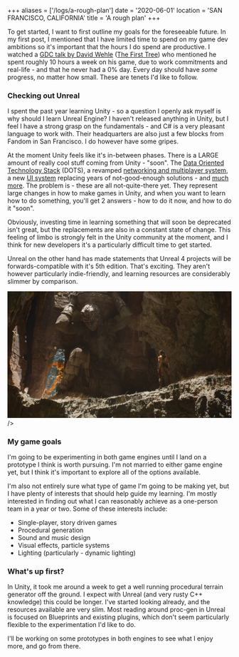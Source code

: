 +++
aliases = ['/logs/a-rough-plan']
date = '2020-06-01'
location = 'SAN FRANCISCO, CALIFORNIA'
title = 'A rough plan'
+++

To get started, I want to first outline my goals for the foreseeable future. In my first post, I mentioned that I have limited time to spend on my game dev ambitions so it's important that the hours I do spend are productive. I watched a [GDC talk by David Wehle](https://youtu.be/g5f7yixtQPc) ([The First Tree](https://www.thefirsttree.com/)) who mentioned he spent roughly 10 hours a week on his game, due to work commitments and real-life - and that he never had a 0% day. Every day should have _some_ progress, no matter how small. These are tenets I'd like to follow.

### Checking out Unreal

I spent the past year learning Unity - so a question I openly ask myself is why should I learn Unreal Engine? I haven't released anything in Unity, but I feel I have a strong grasp on the fundamentals - and C# is a very pleasant language to work with. Their headquarters are also just a few blocks from Fandom in San Francisco. I do however have some gripes.

At the moment Unity feels like it's in-between phases. There is a LARGE amount of really cool stuff coming from Unity - "soon". The [Data Oriented Technology Stack](https://unity.com/dots) (DOTS), a revamped [networking and multiplayer system](https://unity.com/solutions/multiplayer-services), a new [UI system](https://blogs.unity3d.com/2019/04/23/whats-new-with-uielements-in-2019-1/) replacing years of not-good-enough solutions - and [much more](https://blogs.unity3d.com/). The problem is - these are all not-quite-there yet. They represent large changes in how to make games in Unity, and when you want to learn how to do something, you'll get 2 answers - how to do it now, and how to do it "soon".

Obviously, investing time in learning something that will soon be deprecated isn't great, but the replacements are also in a constant state of change. This feeling of limbo is strongly felt in the Unity community at the moment, and I think for new developers it's a particularly difficult time to get started.

Unreal on the other hand has made statements that Unreal 4 projects will be forwards-compatible with it's 5th edition. That's exciting. They aren't however particularly indie-friendly, and learning resources are considerably slimmer by comparison.

![A first look at Unreal Engine 5 - Unreal Engine](./ue5.jpg)
/>

### My game goals

I'm going to be experimenting in both game engines until I land on a prototype I think is worth pursuing. I'm not married to either game engine yet, but I think it's important to explore all of the options available.

I'm also not entirely sure what type of game I'm going to be making yet, but I have plenty of interests that should help guide my learning. I'm mostly interested in finding out what I can reasonably achieve as a one-person team in a year or two. Some of these interests include:

- Single-player, story driven games
- Procedural generation
- Sound and music design
- Visual effects, particle systems
- Lighting (particularly - dynamic lighting)

### What's up first?

In Unity, it took me around a week to get a well running procedural terrain generator off the ground. I expect with Unreal (and very rusty C\+\+ knowledge) this could be longer. I've started looking already, and the resources available are very slim. Most reading around proc-gen in Unreal is focused on Blueprints and existing plugins, which don't seem particularly flexible to the experimentation I'd like to do.

I'll be working on some prototypes in both engines to see what I enjoy more, and go from there.
